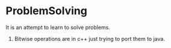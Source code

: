 ProblemSolving
==============
It is an attempt to learn to solve problems.

1. Bitwise operations are in c++ just trying to port them to java.
